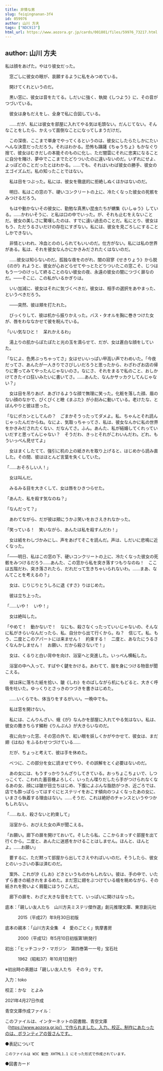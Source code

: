 ```yaml
---
title: 非情な男
slug: feiqingnanan-3f4
id: 059976
author: 山川 方夫
tags: ["NDC913"]
html_url: https://www.aozora.gr.jp/cards/001801/files/59976_73217.html
---
```


## author: 山川 方夫

私は顔をあげた。やはり彼女だった。

　窓ごしに彼女の眼が、哀願するように私をみつめている。

　開けてくれというのだ。

　黒い窓に、彼女は音をたてる。しだいに強く、執拗《しつよう》に、その音がつづいている。

　彼女は身もだえをし、全身で私に合図している。

　……だが、私には彼女を部屋に入れてやる気は毛頭ない。だんじてない。そんなことをしたら、かえって面倒なことになってしまうだけだ。

　この深夜、ここまで単身でやってくるというのは、彼女にしたらたしかにたいへんな決意だっただろう。それはわかる。恐怖も躊躇《ちゅうちょ》もかなぐり捨て、彼女はむきだしの本能そのものに化し、ただ闇雲にそれに忠実になることに自分を賭け、夢中でここまでたどりついたのに違いないのだ。いずれにせよ、よっぽどのことだったとはわかる。……でも、それはいわば彼女の勝手、彼女のエゴイズムだ。私の知ったことではない。

　私は目をつぶった。私には、彼女を徹底的に拒絶しぬくほかはないのだ。

　明日、私はこの窓の下、硬いコンクリートの上に、冷たくなった彼女の死骸をみつけるだろう。

　もはや動かないその彼女に、勤勉な真黒い昆虫たちが蝟集《いしゅう》している。……かわいそうに、と私は口の中でいった。が、それも止むをえないことだ。彼女の美しさに驚嘆したのは、すでに遠い過去のことだ。私にとり、彼女はもう、ただうるさいだけの存在にすぎない。私には、彼女を見ごろしにすることしかできない。

　非情といわれ、冷血とののしられてもいいのだ。仕方がない。私には私の世界がある。私は、それを彼女なんかにかきみだされたくはないのだ。

　……彼女は知らないのだ。孤独な夜をのがれ、闇の寂寥《せきりょう》から脱《のが》れようと、彼女が心おどらせてやっとたどりついたこの窓こそ、じつはもう一つのけっして終ることのない彼女の夜、永遠の彼女の闇につづく扉なのだ。――そこに、この私がいるかぎりは。

　いい加減に、彼女はそれに気づくべきだ。彼女は、相手の選択をあやまった、というべきだろう。



　――突然、彼は頬を打たれた。

　びっくりして、彼は机から振りかえった。バス・タオルを胸に巻きつけた女が、唇をわななかせて彼を睨んでいる。

「いい気なひと！　呆れかえるわ」

　湯上りの肌からぽたぽたと光の玉を滴らせて、だが、女は蒼白な顔をしていた。

「なによ、色男ぶっちゃってさ」女はせいいっぱい甲高い声でわめいた。「今夜だってさ、あんたが一人きりでさびしいだろうと思ったから、わざわざお店の帰りに寄ってみてやったんじゃないのさ。なにさ、それをまるで私のこと、おしかけてきたイロ狂いみたいに書いてさ。……あんた、なんかサッカクしてんじゃない？」

　女は目を吊りあげ、あざけるような顔で無理に笑った。化粧を落した顔、眉のない顔のなかで、ぴくぴくと瞼《まぶた》が小刻みに動いている。老けたな、とぼんやりと彼は思った。

「なにポカンとしてんの？　ごまかそうったってダメよ。私、ちゃんとそれ読んじゃったんだからね。なによ、気取っちゃってさ、私は、彼女なんかに私の世界をかきみだされたくない、だなんてさ。ふん。あんた、私が結婚してくれっていいだすと思ってんじゃない？　そうだわ、きっとそれがこわいんだわ。どれ、もういっぺん見せてよ」

　女はまくしたてて、強引に机の上の紙きれを取り上げると、はじめから読み直した。その間、彼はほとんど言葉を失くしていた。

「……おそろしい人！」

　女は叫んだ。

　みるみる目を大きくして、女は唇をひきつらせた。

「あんた、私を殺す気なのね？」

「なんだって？」

　あわてながら、だが彼は頬にうかぶ笑いをおさえきれなかった。

「笑っている！　笑いながら、あんたは私を殺すんだわ！」

　女は紙をわしづかみにし、声をあげてそこを読んだ。声は、しだいに悲鳴に近くなった。

「――明日、私はこの窓の下、硬いコンクリートの上に、冷たくなった彼女の死骸をみつけるだろう……あんた、この窓から私を突き落すつもりなのね！　ここは五階だわ、突き落されたら、だれだって生きちゃいられないわ。……まあ、なんてことを考えるの？」

　女は、じりじりとうしろに退《すさ》りはじめた。

　彼は立ち上った。

「……いや！　いや！」

　女は絶叫した。

「やめて！　動かないで！　なにも、殺さなくったっていいじゃないの、そんなに私がきらいなんだったら、私、自分から出て行くから。ね？　信じて。私、もう、二度とこのアパートには来ません！　約束する！　二度と、あなたにうるさくなんかしません！　お願い、だから殺さないで！」

　女は、くるりと白い背中を向け、浴室へと突進した。いっぺん横転した。

　浴室の中へ入って、すばやく鍵をかける。あわてて、服を身につける物音が聞こえる。

　彼は床に落ちた紙を拾い、皺《しわ》をのばしながら机にもどると、大きく呼吸を吐いた。ゆっくりとさっきのつづきを書きはじめた。



　……いくらでも、体当りをするがいい。一晩中でも。

　私は窓を開けない。

　私には、こんりんざい、蛾《が》なんかを部屋に入れてやる気はない。私は、彼女の撒きちらす鱗粉《りんぷん》が大きらいなのだ。

　夜に向かった窓、その窓の外で、紅い眼を妖しくかがやかせて、彼女は、まだ翅《はね》をふるわせつづけている……

　だが、ちょっと考えて、彼は手を休めた。

　べつに、この部分を女に読ませてやり、その誤解をとく必要はないのだ。

　あの女には、もうすっかりうんざりしてきている。おっちょこちょいで、しつっこくて、こわれた蓄音機よろしく、いったん喋りだしたら手がつけられなくなるあの女、顔には皺が目立ちはじめ、下腹によぶんな脂肪がつき、近ごろでは、店でも酔っぱらってはすぐにヒステリイをおこす傾向のつよくなったあの女に、いまさら執着する理由はない。……そうだ、これは絶好のチャンスというやつかもしれない。

「……ねえ、殺さないと約束して」

　浴室から、おびえた女の声が聞こえる。

「お願い。廊下の扉を開けておいて。そしたら私、ここからまっすぐ部屋を出て行くから。二度と、あんたに迷惑をかけることはしません。ほんと、ほんとよ。……お願い」

　要するに、ただ黙って部屋から出してさえやればいいのだ。そうしたら、彼女とのいっさいの事は済むのだ。

　案外、これが汐《しお》どきというものかもしれない。彼は、手の中で、いたずら書きの紙きれをまるめた。まだ窓に翅をぶつけている蛾を眺めながら、その紙きれを勢いよく屑籠にほうりこんだ。

　廊下の扉を、わざと大きな音をたてて、いっぱいに開けはなった。













底本：「親しい友人たち　山川方夫ミステリ傑作選」創元推理文庫、東京創元社

　　　2015（平成27）年9月30日初版

底本の親本：「山川方夫全集　4　愛のごとく」筑摩書房

　　　2000（平成12）年5月10日初版第1刷発行

初出：「ヒッチコック・マガジン　第四巻第一一号」宝石社

　　　1962（昭和37）年10月1日発行

※初出時の表題は「親しい友人たち　その９」です。

入力：toko

校正：かな　とよみ

2021年4月27日作成

青空文庫作成ファイル：

このファイルは、インターネットの図書館、青空文庫（https://www.aozora.gr.jp/）で作られました。入力、校正、制作にあたったのは、ボランティアの皆さんです。











●表記について


	このファイルは W3C 勧告 XHTML1.1 にそった形式で作成されています。







●図書カード